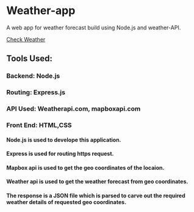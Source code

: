 # Weather-app  
A web app for weather forecast build using Node.js and weather-API.  

<a href="https://bharat-mausam-application.herokuapp.com/">Check Weather</a>
  
## Tools Used:  
###  Backend: Node.js  
###  Routing: Express.js  
###  API Used: Weatherapi.com, mapboxapi.com 
###  Front End:  HTML,CSS  

#### Node.js is used to develope this application.  
#### Express is used for routing https request.  
#### Mapbox api is used to get the geo coordinates of the locaion.   
#### Weather api is used to get the weather forecast from geo coordinates.  
#### The response is a JSON file which is parsed to carve out the required weather details of requested geo coordinates.  
